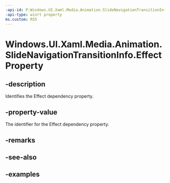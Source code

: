 ```yaml
---
-api-id: P:Windows.UI.Xaml.Media.Animation.SlideNavigationTransitionInfo.EffectProperty
-api-type: winrt property
ms.custom: RS5
---
```


<!-- Property syntax.
public DependencyProperty EffectProperty { get; }
-->

# Windows.UI.Xaml.Media.Animation.SlideNavigationTransitionInfo.EffectProperty

## -description
Identifies the Effect dependency property.

## -property-value
The identifier for the Effect dependency property.

## -remarks

## -see-also

## -examples

